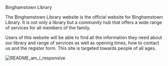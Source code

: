 Binghamstown Library

The Binghamstown Library website is the official website for Binghamstown Library. It is not only a library but a community hub that offers a wide range of services for all members of the family.

Users of this website will be able to find all the information they need about our library and range of services as well as opening times, how to contact us and the register form. This site is targeted towards people of all ages.


![README_am_i_responsive](https://github.com/EdwardJWalsh/binghamstown-library/assets/155949281/9900ba6c-d089-46bb-b681-2a1f93b48b68)


